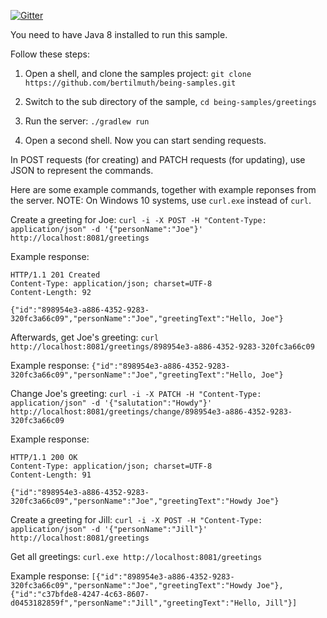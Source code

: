 [![Gitter](https://badges.gitter.im/requirementsascode/community.svg)](https://gitter.im/requirementsascode/community?utm_source=badge&utm_medium=badge&utm_campaign=pr-badge)

You need to have Java 8 installed to run this sample. 

Follow these steps:

1. Open a shell, and clone the samples project:
`git clone https://github.com/bertilmuth/being-samples.git`

2. Switch to the sub directory of the sample, 
`cd being-samples/greetings`

3. Run the server:
`./gradlew run`

4. Open a second shell. Now you can start sending requests.

In POST requests (for creating) and PATCH requests (for updating), use JSON to represent the commands.

Here are some example commands, together with example reponses from the server.
NOTE: On Windows 10 systems, use `curl.exe` instead of `curl`.

Create a greeting for Joe:
`curl -i -X POST -H "Content-Type: application/json" -d '{"personName":"Joe"}' http://localhost:8081/greetings`

Example response: 

``` shell
HTTP/1.1 201 Created
Content-Type: application/json; charset=UTF-8
Content-Length: 92

{"id":"898954e3-a886-4352-9283-320fc3a66c09","personName":"Joe","greetingText":"Hello, Joe"}
```

Afterwards, get Joe's greeting: `curl http://localhost:8081/greetings/898954e3-a886-4352-9283-320fc3a66c09`

Example response: `{"id":"898954e3-a886-4352-9283-320fc3a66c09","personName":"Joe","greetingText":"Hello, Joe"}`

Change Joe's greeting:
`curl -i -X PATCH -H "Content-Type: application/json" -d '{"salutation":"Howdy"}' http://localhost:8081/greetings/change/898954e3-a886-4352-9283-320fc3a66c09`

Example response: 

``` shell
HTTP/1.1 200 OK
Content-Type: application/json; charset=UTF-8
Content-Length: 91

{"id":"898954e3-a886-4352-9283-320fc3a66c09","personName":"Joe","greetingText":"Howdy Joe"}
```

Create a greeting for Jill: `curl -i -X POST -H "Content-Type: application/json" -d '{"personName":"Jill"}' http://localhost:8081/greetings`

Get all greetings: `curl.exe http://localhost:8081/greetings`

Example response: 
`[{"id":"898954e3-a886-4352-9283-320fc3a66c09","personName":"Joe","greetingText":"Howdy Joe"},{"id":"c37bfde8-4247-4c63-8607-d0453182859f","personName":"Jill","greetingText":"Hello, Jill"}]`
